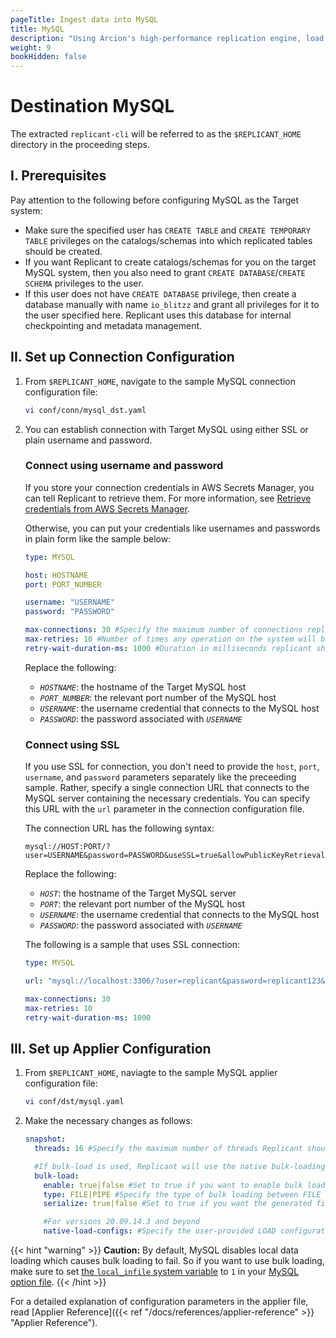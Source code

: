 ```yaml
---
pageTitle: Ingest data into MySQL
title: MySQL
description: "Using Arcion's high-performance replication engine, load data into MySQL. Securely connect with necessary permissions and enable native-fast bulk-loading."
weight: 9
bookHidden: false   
---
```

# Destination MySQL

The extracted `replicant-cli` will be referred to as the `$REPLICANT_HOME` directory in the proceeding steps.

## I. Prerequisites
Pay attention to the following before configuring MySQL as the Target system:

- Make sure the specified user has `CREATE TABLE` and `CREATE TEMPORARY TABLE` privileges on the catalogs/schemas into which replicated tables should be created.
- If you want Replicant to create catalogs/schemas for you on the target MySQL system, then you also need to grant `CREATE DATABASE`/`CREATE SCHEMA` privileges to the user.
- If this user does not have `CREATE DATABASE` privilege, then create a database manually with name `io_blitzz` and grant all privileges for it to the user specified here. Replicant uses this database for internal checkpointing and metadata management.

## II. Set up Connection Configuration

1. From `$REPLICANT_HOME`, navigate to the sample MySQL connection configuration file:
    ```BASH
    vi conf/conn/mysql_dst.yaml
    ```
2. You can establish connection with Target MySQL using either SSL or plain username and password.

    ### Connect using username and password
    If you store your connection credentials in AWS Secrets Manager, you can tell Replicant to retrieve them. For more information, see [Retrieve credentials from AWS Secrets Manager](/docs/references/secrets-manager). 
        
      Otherwise, you can put your credentials like usernames and passwords in plain form like the sample below:
      ```YAML
      type: MYSQL

      host: HOSTNAME
      port: PORT_NUMBER
      
      username: "USERNAME"
      password: "PASSWORD" 

      max-connections: 30 #Specify the maximum number of connections replicant can open in MySQL
      max-retries: 10 #Number of times any operation on the system will be re-attempted on failures.
      retry-wait-duration-ms: 1000 #Duration in milliseconds replicant should wait before performing then next retry of a failed operation
      ```
      Replace the following:
      - *`HOSTNAME`*: the hostname of the Target MySQL host
      - *`PORT_NUMBER`*: the relevant port number of the MySQL host
      - *`USERNAME`*: the username credential that connects to the MySQL host
      - *`PASSWORD`*: the password associated with *`USERNAME`*

      ### Connect using SSL
      If you use SSL for connection, you don't need to provide the `host`, `port`, `username`, and `password` parameters separately like the preceeding sample. Rather, specify a single connection URL that connects to the MySQL server containing the necessary credentials. You can specify this URL with the `url` parameter in the connection configuration file.

      The connection URL has the following syntax:

      ```
      mysql://HOST:PORT/?user=USERNAME&password=PASSWORD&useSSL=true&allowPublicKeyRetrieval=true
      ``` 

      Replace the following:
      - *`HOST`*: the hostname of the Target MySQL server
      - *`PORT`*: the relevant port number of the MySQL host
      - *`USERNAME`*: the username credential that connects to the MySQL host
      - *`PASSWORD`*: the password associated with *`USERNAME`*

      The following is a sample that uses SSL connection:

      ```YAML
      type: MYSQL

      url: "mysql://localhost:3306/?user=replicant&password=replicant123&useSSL=true&allowPublicKeyRetrieval=true"

      max-connections: 30
      max-retries: 10 
      retry-wait-duration-ms: 1000
      ```

## III. Set up Applier Configuration

1. From `$REPLICANT_HOME`, naviagte to the sample MySQL applier configuration file:
    ```BASH
    vi conf/dst/mysql.yaml
    ```
2. Make the necessary changes as follows:
    ```YAML
    snapshot:
      threads: 16 #Specify the maximum number of threads Replicant should use for writing to the target

      #If bulk-load is used, Replicant will use the native bulk-loading capabilities of the target database
      bulk-load:
        enable: true|false #Set to true if you want to enable bulk loading
        type: FILE|PIPE #Specify the type of bulk loading between FILE and PIPE
        serialize: true|false #Set to true if you want the generated files to be applied in serial/parallel fashion

        #For versions 20.09.14.3 and beyond
        native-load-configs: #Specify the user-provided LOAD configuration string which will be appended to the s3 specific LOAD SQL command
    ```
{{< hint "warning" >}}
**Caution:** By default, MySQL disables local data loading which causes bulk loading to fail. So if you want to use bulk loading, make sure to set [the `local_infile` system variable](https://dev.mysql.com/doc/refman/8.0/en/server-system-variables.html#sysvar_local_infile) to `1` in your [MySQL option file](https://dev.mysql.com/doc/refman/8.0/en/option-files.html).
{{< /hint >}}

For a detailed explanation of configuration parameters in the applier file, read [Applier Reference]({{< ref "/docs/references/applier-reference" >}} "Applier Reference").
